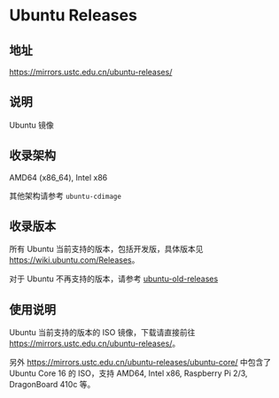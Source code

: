 # Ubuntu Releases

## 地址

<https://mirrors.ustc.edu.cn/ubuntu-releases/>

## 说明

Ubuntu 镜像

## 收录架构

AMD64 (x86_64), Intel x86

其他架构请参考 `ubuntu-cdimage`

## 收录版本

所有 Ubuntu 当前支持的版本，包括开发版，具体版本见 <https://wiki.ubuntu.com/Releases>。

对于 Ubuntu 不再支持的版本，请参考 [ubuntu-old-releases](ubuntu-old-releases.md)

## 使用说明

Ubuntu 当前支持的版本的 ISO 镜像，下载请直接前往 <https://mirrors.ustc.edu.cn/ubuntu-releases/>。

另外 <https://mirrors.ustc.edu.cn/ubuntu-releases/ubuntu-core/> 中包含了 Ubuntu Core 16 的 ISO，支持 AMD64, Intel x86, Raspberry Pi 2/3, DragonBoard 410c 等。
